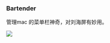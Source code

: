 <!--
 * @Author: cc_ray changrui03@meituan.com
 * @Date: 2024-06-20 14:41:39
 * @LastEditors: cc_ray changrui03@meituan.com
 * @LastEditTime: 2024-06-24 17:31:58
 * @FilePath: /ChenWenle0815/database/BARTENDER.md
 * @Description: 这是默认设置,请设置`customMade`, 打开koroFileHeader查看配置 进行设置: https://github.com/OBKoro1/koro1FileHeader/wiki/%E9%85%8D%E7%BD%AE
-->
### Bartender
管理mac 的菜单栏神奇，对刘海屏有妙用。

![](https://s2.loli.net/2024/06/24/HSm7KzE4x5kPdaJ.png)